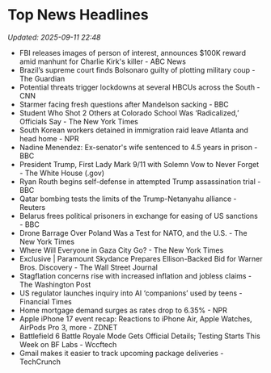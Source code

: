 # Top News Headlines

_Updated: 2025-09-11 22:48_

- FBI releases images of person of interest, announces $100K reward amid manhunt for Charlie Kirk's killer - ABC News
- Brazil’s supreme court finds Bolsonaro guilty of plotting military coup - The Guardian
- Potential threats trigger lockdowns at several HBCUs across the South - CNN
- Starmer facing fresh questions after Mandelson sacking - BBC
- Student Who Shot 2 Others at Colorado School Was ‘Radicalized,’ Officials Say - The New York Times
- South Korean workers detained in immigration raid leave Atlanta and head home - NPR
- Nadine Menendez: Ex-senator's wife sentenced to 4.5 years in prison - BBC
- President Trump, First Lady Mark 9/11 with Solemn Vow to Never Forget - The White House (.gov)
- Ryan Routh begins self-defense in attempted Trump assassination trial - BBC
- Qatar bombing tests the limits of the Trump-Netanyahu alliance - Reuters
- Belarus frees political prisoners in exchange for easing of US sanctions - BBC
- Drone Barrage Over Poland Was a Test for NATO, and the U.S. - The New York Times
- Where Will Everyone in Gaza City Go? - The New York Times
- Exclusive | Paramount Skydance Prepares Ellison-Backed Bid for Warner Bros. Discovery - The Wall Street Journal
- Stagflation concerns rise with increased inflation and jobless claims - The Washington Post
- US regulator launches inquiry into AI ‘companions’ used by teens - Financial Times
- Home mortgage demand surges as rates drop to 6.35% - NPR
- Apple iPhone 17 event recap: Reactions to iPhone Air, Apple Watches, AirPods Pro 3, more - ZDNET
- Battlefield 6 Battle Royale Mode Gets Official Details; Testing Starts This Week on BF Labs - Wccftech
- Gmail makes it easier to track upcoming package deliveries - TechCrunch